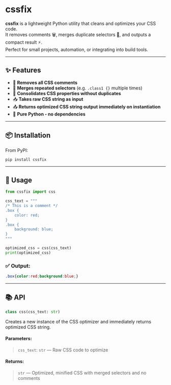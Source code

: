 # cssfix

**cssfix** is a lightweight Python utility that cleans and optimizes your CSS code.  
It removes comments 🗑️, merges duplicate selectors 🧩, and outputs a compact result ⚡.  
Perfect for small projects, automation, or integrating into build tools.

---

## ✨ Features

- 🧽 **Removes all CSS comments**
- 🔁 **Merges repeated selectors** (e.g. `.class1 {}` multiple times)
- 🧠 **Consolidates CSS properties without duplicates**
- 📥 **Takes raw CSS string as input**
- 📤 **Returns optimized CSS string output immediately on instantiation**
- 🐍 **Pure Python - no dependencies**

---

## 📦 Installation

From PyPI:
```cmd
pip install cssfix
```
---

## 🚀 Usage
```python
from cssfix import css

css_text = """
/* This is a comment */
.box {
	color: red;
}
.box {
	background: blue;
}
"""

optimized_css = css(css_text)
print(optimized_css)
```
### ✅ Output:
```css
.box{color:red;background:blue;}
```
---

## 📚 API

```python
class css(css_text: str)
```

Creates a new instance of the CSS optimizer and immediately returns optimized CSS string.

#### Parameters:
> `css_text`: `str` — Raw CSS code to optimize

#### Returns:
> `str` — Optimized, minified CSS with merged selectors and no comments